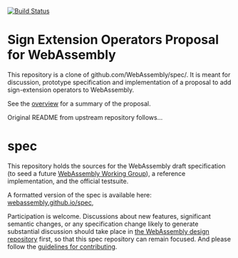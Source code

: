 [![Build Status](https://travis-ci.org/WebAssembly/sign-extension-ops.svg?branch=master)](https://travis-ci.org/WebAssembly/sign-extension-ops)

# Sign Extension Operators Proposal for WebAssembly

This repository is a clone of github.com/WebAssembly/spec/. It is meant for
discussion, prototype specification and implementation of a proposal to add
sign-extension operators to WebAssembly.

See the [overview](proposals/sign-extension-ops/Overview.md) for a summary of
the proposal.

Original README from upstream repository follows...

# spec

This repository holds the sources for the WebAssembly draft specification
(to seed a future
[WebAssembly Working Group](https://lists.w3.org/Archives/Public/public-new-work/2017Jun/0005.html)),
a reference implementation, and the official testsuite.

A formatted version of the spec is available here:
[webassembly.github.io/spec](https://webassembly.github.io/spec/),

Participation is welcome. Discussions about new features, significant semantic
changes, or any specification change likely to generate substantial discussion
should take place in
[the WebAssembly design repository](https://github.com/WebAssembly/design)
first, so that this spec repository can remain focused. And please follow the
[guidelines for contributing](Contributing.md).
